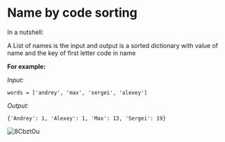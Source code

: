# Name by code sorting
In a nutshell:

A List of names is the input and output is a sorted dictionary with value of name and the key of first letter code in name

**For example:**

*Input:*

```
words = ['andrey', 'max', 'sergei', 'alexey']
```
*Output:*

```
{'Andrey': 1, 'Alexey': 1, 'Max': 13, 'Sergei': 19}
```


![8CbztOu](https://user-images.githubusercontent.com/52380931/119222066-31344980-bafb-11eb-913e-56d24f4a2d5e.png)
